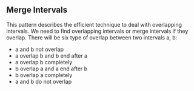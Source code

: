 ## Merge Intervals
This pattern describes the efficient technique to deal with overlapping intervals. We need to find overlapping intervals or merge intervals if they overlap. There will be six type of overlap between two intervals a, b: 
- a and b not overlap
- a overlap b and b end after a
- a overlap b completely 
- b overlap a and a end after b
- b overlap a completely
- a and b do not overlap